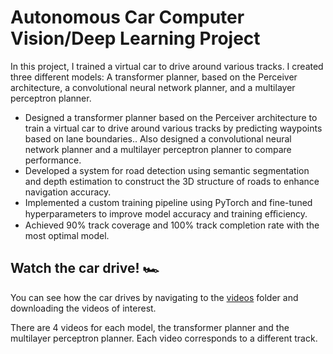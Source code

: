 # Autonomous Car Computer Vision/Deep Learning Project

In this project, I trained a virtual car to drive around various tracks. I created three different models: A transformer planner, based on the Perceiver architecture, a convolutional neural network planner, and a multilayer perceptron planner.

* Designed a transformer planner based on the Perceiver architecture to train a virtual car to drive around various tracks by predicting waypoints based on lane boundaries.. Also designed a convolutional neural network planner and a multilayer perceptron planner to compare performance.
* Developed a system for road detection using semantic segmentation and depth estimation to construct the 3D structure of roads to enhance navigation accuracy.
* Implemented a custom training pipeline using PyTorch and fine-tuned hyperparameters to improve model accuracy and training eﬃciency.
* Achieved 90% track coverage and 100% track completion rate with the most optimal model.



## Watch the car drive! 🏎️

You can see how the car drives by navigating to the [videos](https://github.com/ryanxshah/self-driving-car/tree/main/videos) folder and downloading the videos of interest.

There are 4 videos for each model, the transformer planner and the multilayer perceptron planner. Each video corresponds to a different track.

